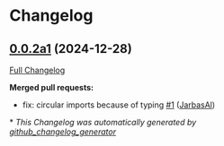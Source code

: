 # Changelog

## [0.0.2a1](https://github.com/JarbasHiveMind/hivemind-plugin-manager/tree/0.0.2a1) (2024-12-28)

[Full Changelog](https://github.com/JarbasHiveMind/hivemind-plugin-manager/compare/0.0.1...0.0.2a1)

**Merged pull requests:**

- fix: circular imports because of typing [\#1](https://github.com/JarbasHiveMind/hivemind-plugin-manager/pull/1) ([JarbasAl](https://github.com/JarbasAl))



\* *This Changelog was automatically generated by [github_changelog_generator](https://github.com/github-changelog-generator/github-changelog-generator)*
